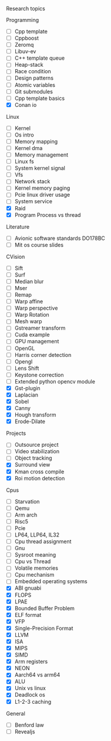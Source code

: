 Research topics

Programming
- [ ] Cpp template
- [ ] Cppboost
- [ ] Zeromq
- [ ] Libuv-ev
- [ ] C++ template queue
- [ ] Heap-stack
- [ ] Race condition
- [ ] Design patterns
- [ ] Atomic variables
- [ ] Git submodules
- [ ] Cpp template basics
- [x] Conan io

Linux
- [ ] Kernel
- [ ] Os intro
- [ ] Memory mapping
- [ ] Kernel dma
- [ ] Memory management
- [ ] Linux fs
- [ ] System kernel signal
- [ ] Vfs
- [ ] Network stack
- [ ] Kernel memory paging
- [ ] Pcie linux driver usage
- [ ] System service
- [x] Raid
- [x] Program Process vs thread

Literature
- [ ] Avionic software standards DO178BC
- [ ] Mit os course slides

CVision
- [ ] Sift
- [ ] Surf
- [ ] Median blur
- [ ] Mser
- [ ] Remap
- [ ] Warp affine
- [ ] Warp perspective
- [ ] Warp Rotation
- [ ] Mesh warp
- [ ] Gstreamer transform
- [ ] Cuda example
- [ ] GPU management
- [ ] OpenGL
- [ ] Harris corner detection
- [ ] Opengl
- [ ] Lens Shift
- [ ] Keystone correction
- [ ] Extended python opencv module
- [x] Gst-plugin
- [x] Laplacian
- [x] Sobel
- [x] Canny
- [x] Hough transform
- [x] Erode-Dilate

Projects
- [ ] Outsource project
- [ ] Video stabilization
- [ ] Object tracking
- [x] Surround view
- [x] Kman cross compile
- [x] Roi motion detection

Cpus
- [ ] Starvation
- [ ] Qemu
- [ ] Arm arch
- [ ] Risc5
- [ ] Pcie
- [ ] LP64, LLP64, IL32
- [ ] Cpu thread assignment
- [ ] Gnu
- [ ] Sysroot meaning
- [ ] Cpu vs Thread 
- [ ] Volatile memories
- [ ] Cpu mechanism
- [ ] Embedded operating systems
- [x] ABI gnuabi
- [x] FLOPS
- [x] LPAE
- [x] Bounded Buffer Problem
- [x] ELF format
- [x] VFP
- [x] Single-Precision Format
- [x] LLVM
- [x] ISA
- [x] MIPS
- [x] SIMD 
- [x] Arm registers
- [x] NEON
- [x] Aarch64 vs arm64
- [x] ALU
- [x] Unix vs linux
- [x] Deadlock os
- [x] L1-2-3 caching

General
- [ ] Benford law
- [ ] Revealjs
